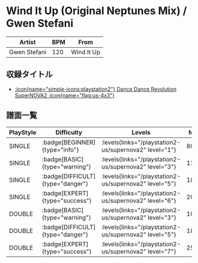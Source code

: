 # Wind It Up (Original Neptunes Mix) / Gwen Stefani

|Artist|BPM|From|
|------|---|----|
|Gwen Stefani|120|Wind It Up|

## 収録タイトル

- [:icon{name="simple-icons:playstation2"} Dance Dance Revolution SuperNOVA2 :icon{name="flag:us-4x3"}](/playstation2-us/supernova2)


## 譜面一覧

|PlayStyle|Difficulty|Levels|Notes|Movie|
|---------|----------|------|-----|-----|
|SINGLE| :badge[BEGINNER]{type="info"}| :levels{links="/playstation2-us/supernova2" level="1"}|80/0||
|SINGLE| :badge[BASIC]{type="warning"}| :levels{links="/playstation2-us/supernova2" level="3"}|118/5||
|SINGLE| :badge[DIFFICULT]{type="danger"}| :levels{links="/playstation2-us/supernova2" level="5"}|186/21||
|SINGLE| :badge[EXPERT]{type="success"}| :levels{links="/playstation2-us/supernova2" level="6"}|208/16||
|DOUBLE| :badge[BASIC]{type="warning"}| :levels{links="/playstation2-us/supernova2" level="3"}|105/3||
|DOUBLE| :badge[DIFFICULT]{type="danger"}| :levels{links="/playstation2-us/supernova2" level="5"}|187/8||
|DOUBLE| :badge[EXPERT]{type="success"}| :levels{links="/playstation2-us/supernova2" level="7"}|250/11||
